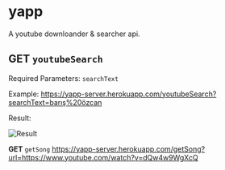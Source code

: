 # yapp

A youtube downloander & searcher api.

## **GET** `youtubeSearch`
Required Parameters: `searchText`

Example: https://yapp-server.herokuapp.com/youtubeSearch?searchText=barış%20özcan

Result:

![Result](https://gcdnb.pbrd.co/images/5QpvX2sFX0fY.png?o=1)

**GET** `getSong` https://yapp-server.herokuapp.com/getSong?url=https://www.youtube.com/watch?v=dQw4w9WgXcQ
